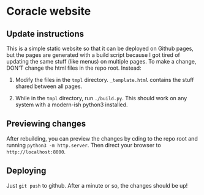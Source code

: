 # Coracle website

## Update instructions

This is a simple static website so that it can be deployed on Github pages, but the pages are generated with a build script because I got tired of updating the same stuff (like menus) on multiple pages. To make a change, DON'T change the html files in the repo root. Instead:

1) Modify the files in the `tmpl` directory. `_template.html` contains the stuff shared between all pages.

2) While in the `tmpl` directory, run `./build.py`. This should work on any system with a modern-ish python3 installed.

## Previewing changes

After rebuilding, you can preview the changes by cding to the repo root and running `python3 -m http.server`. Then direct your browser to `http://localhost:8000`.

## Deploying

Just `git push` to github. After a minute or so, the changes should be up!
